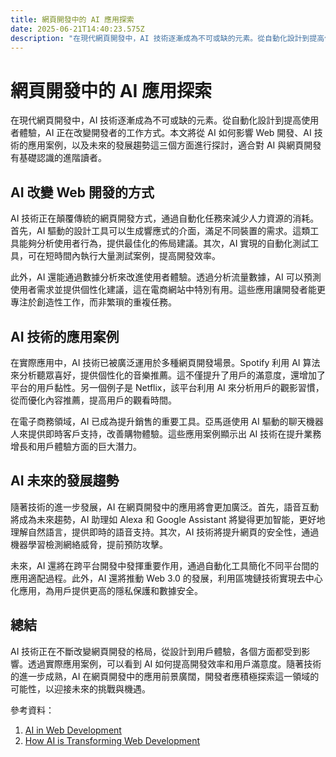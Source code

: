 ```yaml
---
title: 網頁開發中的 AI 應用探索
date: 2025-06-21T14:40:23.575Z
description: "在現代網頁開發中，AI 技術逐漸成為不可或缺的元素。從自動化設計到提高使用者體驗，AI 正在改變開發者的工作方式。本文將從 AI 如何影響 Web 開發、AI 技術的應用案例，以及未來的發展趨勢這三個方面進行探討，適合對 AI 與網頁開發有基礎認識的進階讀者。"
---
```


# 網頁開發中的 AI 應用探索

在現代網頁開發中，AI 技術逐漸成為不可或缺的元素。從自動化設計到提高使用者體驗，AI 正在改變開發者的工作方式。本文將從 AI 如何影響 Web 開發、AI 技術的應用案例，以及未來的發展趨勢這三個方面進行探討，適合對 AI 與網頁開發有基礎認識的進階讀者。

## AI 改變 Web 開發的方式

AI 技術正在顛覆傳統的網頁開發方式，通過自動化任務來減少人力資源的消耗。首先，AI 驅動的設計工具可以生成響應式的介面，滿足不同裝置的需求。這類工具能夠分析使用者行為，提供最佳化的佈局建議。其次，AI 實現的自動化測試工具，可在短時間內執行大量測試案例，提高開發效率。

此外，AI 還能通過數據分析來改進使用者體驗。透過分析流量數據，AI 可以預測使用者需求並提供個性化建議，這在電商網站中特別有用。這些應用讓開發者能更專注於創造性工作，而非繁瑣的重複任務。

## AI 技術的應用案例

在實際應用中，AI 技術已被廣泛運用於多種網頁開發場景。Spotify 利用 AI 算法來分析聽眾喜好，提供個性化的音樂推薦。這不僅提升了用戶的滿意度，還增加了平台的用戶黏性。另一個例子是 Netflix，該平台利用 AI 來分析用戶的觀影習慣，從而優化內容推薦，提高用戶的觀看時間。

在電子商務領域，AI 已成為提升銷售的重要工具。亞馬遜使用 AI 驅動的聊天機器人來提供即時客戶支持，改善購物體驗。這些應用案例顯示出 AI 技術在提升業務增長和用戶體驗方面的巨大潛力。

## AI 未來的發展趨勢

隨著技術的進一步發展，AI 在網頁開發中的應用將會更加廣泛。首先，語音互動將成為未來趨勢，AI 助理如 Alexa 和 Google Assistant 將變得更加智能，更好地理解自然語言，提供即時的語音支持。其次，AI 技術將提升網頁的安全性，通過機器學習檢測網絡威脅，提前預防攻擊。

未來，AI 還將在跨平台開發中發揮重要作用，通過自動化工具簡化不同平台間的應用適配過程。此外，AI 還將推動 Web 3.0 的發展，利用區塊鏈技術實現去中心化應用，為用戶提供更高的隱私保護和數據安全。

## 總結

AI 技術正在不斷改變網頁開發的格局，從設計到用戶體驗，各個方面都受到影響。透過實際應用案例，可以看到 AI 如何提高開發效率和用戶滿意度。隨著技術的進一步成熟，AI 在網頁開發中的應用前景廣闊，開發者應積極探索這一領域的可能性，以迎接未來的挑戰與機遇。

參考資料：
1. [AI in Web Development](https://www.turing.com/blog/ai-in-web-development/)
2. [How AI is Transforming Web Development](https://www.upgrad.com/blog/ai-in-web-development/)